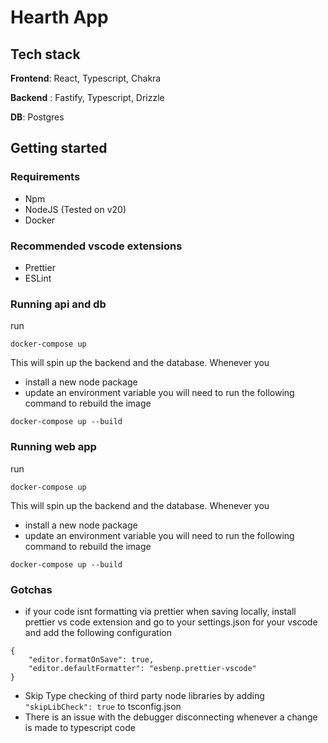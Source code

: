 # Hearth App

## Tech stack

**Frontend**: React, Typescript, Chakra

**Backend** : Fastify, Typescript, Drizzle

**DB**: Postgres

## Getting started

### Requirements

- Npm
- NodeJS (Tested on v20)
- Docker

### Recommended vscode extensions

- Prettier
- ESLint

### Running api and db

run

`docker-compose up`

This will spin up the backend and the database. Whenever you

- install a new node package
- update an environment variable
  you will need to run the following command to rebuild the image

`docker-compose up --build`

### Running web app

run

`docker-compose up`

This will spin up the backend and the database. Whenever you

- install a new node package
- update an environment variable
  you will need to run the following command to rebuild the image

`docker-compose up --build`

### Gotchas

- if your code isnt formatting via prettier when saving locally, install prettier vs code extension and go to your settings.json for your vscode and add the following configuration

```
{
    "editor.formatOnSave": true,
    "editor.defaultFormatter": "esbenp.prettier-vscode"
}
```

- Skip Type checking of third party node libraries by adding `"skipLibCheck": true` to tsconfig.json
- There is an issue with the debugger disconnecting whenever a change is made to typescript code
